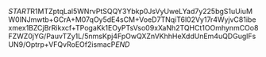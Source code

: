 $START$R1MTZptqLal5WNrvPtSQQY3Ybkp0JsVyUweLYad7y225bgS1uUiuMW0INJmwtb+GCrA+M07qOy5dE4sCM+VoeD7TNqiT6l02Vy17r4WyjvC81ibexmex1BZCjBrRikxcf+TPogaKk1EOyPTsVso09xXaNh2TQHCt1OOmhynmCOo8FZWZ0jYG/PauvTZy1L/5nmsKpj4FpOwQXZnVKhhHeXddUnEm4uQDGuglFsUN9/Optrp+VFQvRoEOf2ismacP$END$